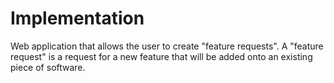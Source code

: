 # Implementation
Web application that allows the user to create "feature requests".  A "feature request" is a request for a new feature that will be added onto an existing piece of software. 
